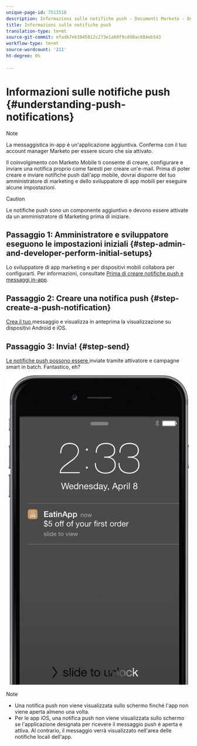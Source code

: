```yaml
---
unique-page-id: 7511518
description: Informazioni sulle notifiche push - Documenti Marketo - Documentazione prodotto
title: Informazioni sulle notifiche push
translation-type: tm+mt
source-git-commit: efadb7eb3845012c273e1a60f9cd98ac884eb543
workflow-type: tm+mt
source-wordcount: '211'
ht-degree: 0%

---
```



# Informazioni sulle notifiche push {#understanding-push-notifications}

>[!NOTE]
>
>La messaggistica in-app è un&#39;applicazione aggiuntiva. Conferma con il tuo account manager Marketo per essere sicuro che sia attivato.

Il coinvolgimento con Marketo Mobile ti consente di creare, configurare e inviare una notifica proprio come faresti per creare un&#39;e-mail.  Prima di poter creare e inviare notifiche push dall&#39;app mobile, dovrai disporre del tuo amministratore di marketing e dello sviluppatore di app mobili per eseguire alcune impostazioni.

>[!CAUTION]
>
>Le notifiche push sono un componente aggiuntivo e devono essere attivate da un amministratore di Marketing prima di iniziare.

## Passaggio 1: Amministratore e sviluppatore eseguono le impostazioni iniziali {#step-admin-and-developer-perform-initial-setups}

Lo sviluppatore di app marketing e per dispositivi mobili collabora per configurarti. Per informazioni, consultate [Prima di creare notifiche push e messaggi in-app](../../../product-docs/mobile-marketing/admin/before-you-create-push-notifications-and-in-app-messages.md).

## Passaggio 2: Creare una notifica push {#step-create-a-push-notification}

[Crea il tuo ](create-a-push-notification.md) messaggio e visualizza in anteprima la visualizzazione su dispositivi Android e iOS.

## Passaggio 3: Invia! {#step-send}

[Le notifiche push possono essere ](send-a-mobile-push-notification.md) inviate tramite attivatore e campagne smart in batch. Fantastico, eh?

![](assets/image2015-4-27-8-3a41-3a43.png)

>[!NOTE]
>
>* Una notifica push non viene visualizzata sullo schermo finché l&#39;app non viene aperta almeno una volta.
>* Per le app iOS, una notifica push non viene visualizzata sullo schermo se l&#39;applicazione designata per ricevere il messaggio push è aperta e attiva. Al contrario, il messaggio verrà visualizzato nell&#39;area delle notifiche locali dell&#39;app.

